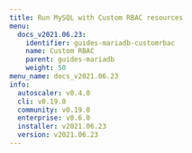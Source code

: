 ```yaml
---
title: Run MySQL with Custom RBAC resources
menu:
  docs_v2021.06.23:
    identifier: guides-mariadb-customrbac
    name: Custom RBAC
    parent: guides-mariadb
    weight: 50
menu_name: docs_v2021.06.23
info:
  autoscaler: v0.4.0
  cli: v0.19.0
  community: v0.19.0
  enterprise: v0.6.0
  installer: v2021.06.23
  version: v2021.06.23
---
```


